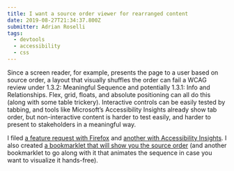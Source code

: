 ```yaml
---
title: I want a source order viewer for rearranged content
date: 2019-08-27T21:34:37.800Z
submitter: Adrian Roselli
tags:
  - devtools
  - accessibility
  - css
---
```


Since a screen reader, for example, presents the page to a user based on source order, a layout that visually shuffles the order can fail a WCAG review under 1.3.2: Meaningful Sequence and potentially 1.3.1: Info and Relationships. Flex, grid, floats, and absolute positioning can all do this (along with some table trickery). Interactive controls can be easily tested by tabbing, and tools like Microsoft’s Accessibility Insights already show tab order, but non-interactive content is harder to test easily, and harder to present to stakeholders in a meaningful way.

I filed [a feature request with Firefox](https://bugzilla.mozilla.org/show_bug.cgi?id=1415410) and [another with Accessibility Insights](https://github.com/Microsoft/accessibility-insights-web/issues/394). I also created [a bookmarklet that will show you the source order](http://adrianroselli.com/2019/04/reading-order-bookmarklet.html) (and another bookmarklet to go along with it that animates the sequence in case you want to visualize it hands-free).

